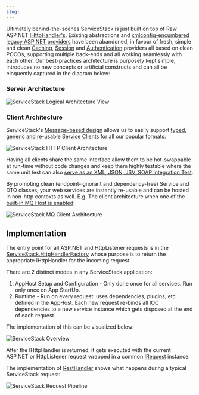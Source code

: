 ```yaml
---
slug: 
---
```

Ultimately behind-the-scenes ServiceStack is just built on top of Raw ASP.NET [IHttpHandler's](http://msdn.microsoft.com/en-us/library/system.web.ihttphandler.aspx). Existing abstractions and [xmlconfig-encumbered legacy ASP.NET providers](http://mono.servicestack.net/mvc-powerpack/) have been abandoned, in favour of fresh, simple and clean [Caching](https://github.com/ServiceStack/ServiceStack/wiki/Caching), [Session](https://github.com/ServiceStack/ServiceStack/wiki/Sessions) and [Authentication](https://github.com/ServiceStack/ServiceStack/wiki/Authentication-and-authorization) providers all based on clean POCOs, supporting multiple back-ends and all working seamlessly with each other. Our best-practices architecture is purposely kept simple, introduces no new concepts or artificial constructs and can all be eloquently captured in the diagram below:

### Server Architecture

![ServiceStack Logical Architecture View](http://mono.servicestack.net/files/servicestack-logical-view-02.png) 

### Client Architecture

ServiceStack's [Message-based design](https://github.com/ServiceStack/ServiceStack/wiki/Advantages-of-message-based-web-services) allows us to easily support [typed, generic and re-usable Service Clients](https://github.com/ServiceStack/ServiceStack/wiki/Clients-overview) for all our popular formats:

![ServiceStack HTTP Client Architecture](http://mono.servicestack.net/files/servicestack-httpclients.png) 

Having all clients share the same interface allow them to be hot-swappable at run-time without code changes and keep them highly testable where the same unit test can also [serve as an XML, JSON, JSV, SOAP Integration Test](https://github.com/ServiceStack/ServiceStack/blob/master/tests/ServiceStack.WebHost.IntegrationTests/Tests/WebServicesTests.cs).

By promoting clean (endpoint-ignorant and dependency-free) Service and DTO classes, your web services are instantly re-usable and can be hosted in non-http contexts as well. E.g. The client architecture when one of the [built-in MQ Host is enabled](https://github.com/ServiceStack/ServiceStack/wiki/Messaging-and-redis):

![ServiceStack MQ Client Architecture](http://mono.servicestack.net/files/servicestack-mqclients.png) 

## Implementation 

The entry point for all ASP.NET and HttpListener requests is in the [ServiceStack.HttpHandlerFactory](https://github.com/ServiceStack/ServiceStack/blob/master/src/ServiceStack/HttpHandlerFactory.cs) whose purpose is to return the appropriate IHttpHandler for the incoming request.

There are 2 distinct modes in any ServiceStack application:

1. AppHost Setup and Configuration - Only done once for all services. Run only once on App StartUp.
1. Runtime - Run on every request: uses dependencies, plugins, etc. defined in the AppHost. Each new request re-binds all IOC dependencies to a new service instance which gets disposed at the end of each request.

The implementation of this can be visualized below:

![ServiceStack Overview](http://mono.servicestack.net/files/servicestack-overview-01.png)

After the IHttpHandler is returned, it gets executed with the current ASP.NET or HttpListener request wrapped in a common [IRequest](https://github.com/ServiceStack/ServiceStack/blob/master/src/ServiceStack.Interfaces/Web/IRequest.cs) instance. 

The implementation of [RestHandler](https://github.com/ServiceStack/ServiceStack/blob/master/src/ServiceStack/Host/RestHandler.cs) shows what happens during a typical ServiceStack request:

![ServiceStack Request Pipeline](http://mono.servicestack.net/files/servicestack-overview-02.png)